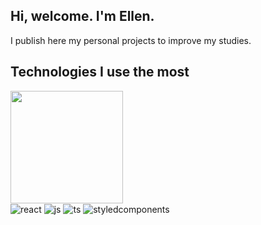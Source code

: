 ## Hi, welcome. I'm Ellen.
<p>I publish here my personal projects to improve my studies.</p>

## Technologies I use the most

<img height="180em" src="https://github-readme-stats.vercel.app/api/top-langs/?username=ellenassis&layout=compact&langs_count=7&theme=omni"/>

<div style="display: inline_block">
  <img align="center" alt="react" src="https://img.shields.io/badge/React-19cffe?style=for-the-badge&logo=react&logoColor=white" />
  <img align="center" alt="js" src="https://img.shields.io/badge/JavaScript-F7DF1E?style=for-the-badge&logo=javascript&logoColor=black" />
  <img align="center" alt="ts" src="https://img.shields.io/badge/TypeScript-007ACC?style=for-the-badge&logo=typescript&logoColor=white" />
  <img align="center" alt="styledcomponents" src="https://img.shields.io/badge/Styled%20Components-da7c84?style=for-the-badge&logo=styledcomponents&logoColor=white" />
</div><br/>
